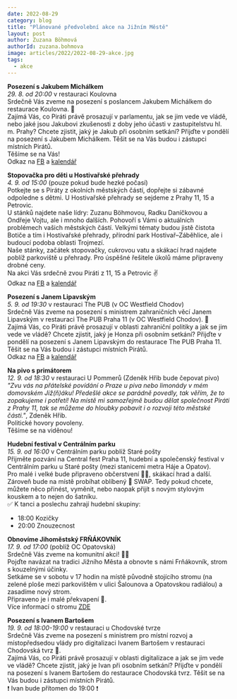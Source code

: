 ```yaml
---
date: 2022-08-29
category: blog
title: "Plánované předvolební akce na Jižním Městě"
layout: post
author: Zuzana Böhmová
authorId: zuzana.bohmova
image: articles/2022/2022-08-29-akce.jpg 
tags: 
  - akce
---
```


**Posezení s Jakubem Michálkem**<br>
*29. 8. od 20:00* v restauraci Koulovna<br>
Srdečně Vás zveme na posezení s poslancem Jakubem Michálkem do restaurace Koulovna. 🤝<br>
Zajímá Vás, co Piráti právě prosazují v parlamentu,  jak se jim vede ve vládě, nebo jaké jsou Jakubovi zkušenosti z doby jeho účasti v zastupitelstvu hl. m. Prahy? Chcete zjistit, jaký je Jakub při osobním setkání? Přijďte v pondělí na posezení s Jakubem Michálkem. Těšit se na Vás budou i zástupci místních Pirátů.<br>
Těšíme se na Vás!<br>
Odkaz na [FB](https://www.facebook.com/events/5375759909185655/) a [kalendář](https://calendar.google.com/calendar/u/0/r/week?eid=MGd1NW9qamFlaGNhbXFyMXJxZDg5ZGVocTYgMGxtdnJjZThwaDB0MW1xYTV1azR2OTh1aTRAZw&sf=true)

**Stopovačka pro děti u Hostivařské přehrady** <br>
*4. 9. od 15:00* (pouze pokud bude hezké počasí)<br>
Potkejte se s Piráty z okolních městských částí, dopřejte si zábavné odpoledne s dětmi. U Hostivařské přehrady se sejdeme z Prahy 11, 15 a Petrovic.<br>
U stánků najdete naše lídry: Zuzanu Böhmovou, Radku Daníčkovou a Ondřeje Vojtu, ale i mnoho dalších. Pohovoří s Vámi o aktuálních problémech vašich městských částí. Velkými tématy budou jistě čistota Botiče a tím i Hostivařské přehrady, přírodní park Hostivař–⁠Záběhlice, ale i budoucí podoba oblasti Trojmezí.<br>
Naše stánky, začátek stopovačky, cukrovou vatu a skákací hrad najdete poblíž parkoviště u přehrady. Pro úspěšné řešitele úkolů máme připraveny drobné ceny.<br>
Na akci Vás srdečně zvou Piráti z 11, 15 a Petrovic ✌️<br>
Odkaz na [FB](https://www.facebook.com/events/529945352244743/) a [kalendář](https://calendar.google.com/calendar/u/0/r/week/2022/9/4?eid=Nmg2dmoyZWF0aG91dXVlajVncmtmbTN1ZmUgMGxtdnJjZThwaDB0MW1xYTV1azR2OTh1aTRAZw&sf=true)

**Posezení s Janem Lipavským**<br>
*5. 9. od 19:30* v restauraci The PUB (v OC Westfield Chodov) <br>
Srdečně Vás zveme na posezení s ministrem zahraničních věcí Janem Lipavským v restauraci The PUB Praha 11 (v OC Westfield Chodov). 🤝<br>
Zajímá Vás, co Piráti právě prosazují v oblasti zahraniční politiky a jak se jim vede ve vládě? Chcete zjistit, jaký je Honza při osobním setkání? Přijďte v pondělí na posezení s Janem Lipavským do restaurace The PUB Praha 11. Těšit se na Vás budou i zástupci místních Pirátů.<br>
Odkaz na [FB](https://www.facebook.com/events/1097332571219849) a [kalendář](https://calendar.google.com/calendar/u/0/r/week/2022/9/5?eid=MDJ2b2JwYW10Y2xwcWJwNHNxZGxjaWUybWJfMjAyMjA5MDVUMTgwMDAwWiAwbG12cmNlOHBoMHQxbXFhNXVrNHY5OHVpNEBn&sf=true)

**Na pivo s primátorem**<br>
*12. 9. od 18:30* v restauraci U Pommerů (Zdeněk Hřib bude čepovat pivo)<br>
*"Zvu vás na přátelské povídání o Praze u piva nebo limonády v mém domovském Již(ň)áku! Předešlé akce se parádně povedly, tak věřím, že to zopakujeme i potřetí!
Na místě mi samozřejmě budou dělat společnost Piráti z Prahy 11, tak se můžeme do hloubky pobavit i o rozvoji této městské části."*, Zdeněk Hřib.<br>
Politické hovory povoleny.<br>
Těšíme se na viděnou!


**Hudební festival v Centrálním parku**<br>
*15. 9. od 16:00* v Centrálním parku poblíž Staré pošty<br>
Přijměte pozvání na Central fest Praha 11, hudební a společenský festival v Centrálním parku u Staré pošty (mezi stanicemi metra Háje a Opatov).<br>
Pro malé i velké bude připraveno občerstvení 🍺🌭, skákací hrad a další.<br>
Zároveň bude na místě probíhat oblíbený 👚 SWAP. Tedy pokud chcete, můžete něco přinést, vyměnit, nebo naopak přijít s novým stylovým kouskem a to nejen do šatníku.<br>
✅ K tanci a poslechu zahrají hudební skupiny:<br>
- 18:00 Kozičky<br>
- 20:00 Znouzecnost<br>

**Obnovíme Jihoměstský FRŇÁKOVNÍK**<br>
*17. 9. od 17:00* (poblíž OC Opatovská)<br>
Srdečně Vás zveme na komunitní akci! 🤝🏼<br>
Pojďte navázat na tradici Jižního Města a obnovte s námi Frňákovník, strom s kouzelnými účinky. <br>
Setkáme se v sobotu v 17 hodin na místě původně stojícího stromu (na zelené ploše mezi parkovištěm v ulici Šalounova a Opatovskou radiálou) a zasadíme nový strom.<br>
Připraveno je i malé překvapení 🎁.<br>
Více informací o stromu [ZDE](https://necyklopedie.org/wiki/Fr%C5%88%C3%A1kovn%C3%ADk_smrteln%C3%BD)

**Posezení s Ivanem Bartošem**<br>
*19. 9. od 18:00-19:00* v restauraci u Chodovské tvrze<br>
Srdečně Vás zveme na posezení s ministrem pro místní rozvoj a místopředsedou vlády pro digitalizaci Ivanem Bartošem v restauraci Chodovská tvrz 🤝.<br>
Zajímá Vás, co Piráti právě prosazují v oblasti digitalizace a jak se jim vede ve vládě? Chcete zjistit, jaký je Ivan při osobním setkání? Přijďte v pondělí na posezení s Ivanem Bartošem do restaurace Chodovská tvrz. Těšit se na Vás budou i zástupci místních Pirátů.<br>
❗️ Ivan bude přítomen do 19:00 ❗️<br>



